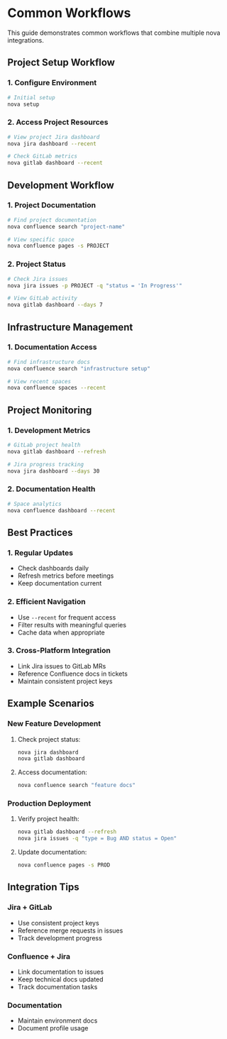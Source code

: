 # Common Workflows

This guide demonstrates common workflows that combine multiple nova integrations.

## Project Setup Workflow

### 1. Configure Environment

```bash
# Initial setup
nova setup
```

### 2. Access Project Resources

```bash
# View project Jira dashboard
nova jira dashboard --recent

# Check GitLab metrics
nova gitlab dashboard --recent
```

## Development Workflow

### 1. Project Documentation

```bash
# Find project documentation
nova confluence search "project-name"

# View specific space
nova confluence pages -s PROJECT
```

### 2. Project Status

```bash
# Check Jira issues
nova jira issues -p PROJECT -q "status = 'In Progress'"

# View GitLab activity
nova gitlab dashboard --days 7
```

## Infrastructure Management

### 1. Documentation Access

```bash
# Find infrastructure docs
nova confluence search "infrastructure setup"

# View recent spaces
nova confluence spaces --recent
```

## Project Monitoring

### 1. Development Metrics

```bash
# GitLab project health
nova gitlab dashboard --refresh

# Jira progress tracking
nova jira dashboard --days 30
```

### 2. Documentation Health

```bash
# Space analytics
nova confluence dashboard --recent
```

## Best Practices

### 1. Regular Updates

- Check dashboards daily
- Refresh metrics before meetings
- Keep documentation current

### 2. Efficient Navigation

- Use `--recent` for frequent access
- Filter results with meaningful queries
- Cache data when appropriate

### 3. Cross-Platform Integration

- Link Jira issues to GitLab MRs
- Reference Confluence docs in tickets
- Maintain consistent project keys

## Example Scenarios

### New Feature Development

1. Check project status:
   ```bash
   nova jira dashboard
   nova gitlab dashboard
   ```

2. Access documentation:
   ```bash
   nova confluence search "feature docs"
   ```

### Production Deployment

1. Verify project health:
   ```bash
   nova gitlab dashboard --refresh
   nova jira issues -q "type = Bug AND status = Open"
   ```

2. Update documentation:
   ```bash
   nova confluence pages -s PROD
   ```

## Integration Tips

### Jira + GitLab

- Use consistent project keys
- Reference merge requests in issues
- Track development progress

### Confluence + Jira

- Link documentation to issues
- Keep technical docs updated
- Track documentation tasks

### Documentation

- Maintain environment docs
- Document profile usage
